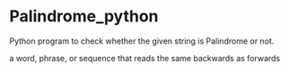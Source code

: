 # Palindrome_python
Python program to check whether the given string is Palindrome or not.
 
a word, phrase, or sequence that reads the same backwards as forwards
